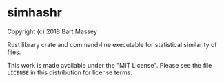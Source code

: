 # simhashr
Copyright (c) 2018 Bart Massey

Rust library crate and command-line executable for
statistical similarity of files.

This work is made available under the "MIT License". Please
see the file `LICENSE` in this distribution for license
terms.
